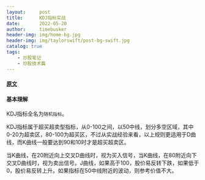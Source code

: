 ```yaml
---
layout:     post
title:      KDJ指标实战
date:       2022-05-20
author:     timebusker
header-img: img/home-bg.jpg
header-img: img/taylorswift/post-bg-swift.jpg
catalog: true
tags:
    - 炒股笔记
    - 炒股技术篇
---  
```


#### [原文](https://zhuanlan.zhihu.com/p/380551571)

#### 基本理解 

KDJ指标全名为`随机指标`。

KDJ指标属于超买超卖型指标，从0-100之间，以50中线，划分多空区域，其中0-20为超卖区，80-100为超买区，不过从实战经验来看，以上规则更适用于D曲线，而K曲线一般要达到90和10时才是超买超卖区。

当K曲线，在20附近向上交叉D曲线时，视为买入信号，当K曲线，在80附近向下交叉D曲线时，视为卖出信号。J曲线，如果高于100，股价易反转下跌，如果低于0，股价易反转上升。如果指标在50中线附近的波动，则参考价值不大。

